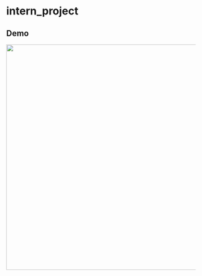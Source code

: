# intern_project

## Demo

<img src="https://user-images.githubusercontent.com/69635164/128202413-87d98e24-d9ce-4904-8082-fdc6085d4ce2.gif" height="600" />
